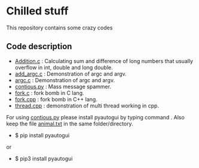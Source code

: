 # Chilled stuff

This repository contains some crazy codes

## Code description

- [Addition.c](https://github.com/White-Devil09/Dirty-Hands/blob/master/Addition.c) : Calculating sum and difference of long numbers that usually overflow in int, double and long double.
- [add_argc.c](https://github.com/White-Devil09/Dirty-Hands/blob/master/add_argc.c) : Demonstration of argc and argv.
- [argc.c](https://github.com/White-Devil09/Dirty-Hands/blob/master/argc.c) : Demonstration of argc and argv.
- [contious.py](https://github.com/White-Devil09/Dirty-Hands/blob/master/contious.py) : Mass message spammer.
- [fork.c](https://github.com/White-Devil09/Dirty-Hands/blob/master/fork.c) : fork bomb in C lang.
- [fork.cpp](https://github.com/White-Devil09/Dirty-Hands/blob/master/fork.cpp) : fork bomb in C++ lang.
- [thread.cpp](https://github.com/White-Devil09/Dirty-Hands/blob/master/thread.cpp) : demonstration of multi thread working in cpp.


For using [contious.py](https://github.com/White-Devil09/Dirty-Hands/blob/master/contious.py) please install pyautogui by typing command . Also keep the file [animal.txt](https://github.com/White-Devil09/Dirty-Hands/blob/master/animal.txt) in the same folder/directory.
- $ pip install pyautogui 


 or


- $ pip3 install pyautogui
